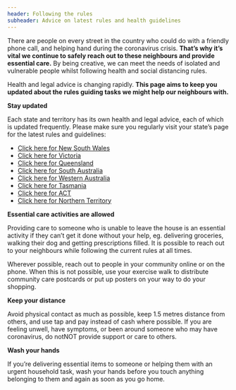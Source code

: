 ```yaml
---
header: Following the rules
subheader: Advice on latest rules and health guidelines
---
```

There are people on every street in the country who could do with a friendly phone call, and helping hand during the coronavirus crisis. **That’s why it’s vital we continue to safely reach out to these neighbours and provide essential care.** By being creative, we can meet the needs of isolated and vulnerable people whilst following health and social distancing rules. 

Health and legal advice is changing rapidly. **This page aims to keep you updated about the rules guiding tasks we might help our neighbours with.** 

**Stay updated**

Each state and territory has its own health and legal advice, each of which is updated frequently. Please make sure you regularly visit your state’s page for the latest rules and guidelines:

* <a href="https://preview.nsw.gov.au/covid-19/public-health-orders" target="_blank" rel="noopener noreferrer">Click here for New South Wales</a>
* <a href="https://www.vic.gov.au/coronavirusresponse" target="_blank" rel="noopener noreferrer">Click here for Victoria</a>
* <a href="https://www.qld.gov.au/health/conditions/health-alerts/coronavirus-covid-19/current-status/current-status-and-contact-tracing-alerts" target="_blank" rel="noopener noreferrer">Click here for Queensland</a>
* <a href="https://www.sahealth.sa.gov.au/wps/wcm/connect/public+content/sa+health+internet/health+topics/health+topics+a+-+z/covid+2019/latest+updates/latest+updates+-+covid-19#ForPublicAction" target="_blank" rel="noopener noreferrer">Click here for South Australia</a>
* <a href="https://www.wa.gov.au/organisation/department-of-the-premier-and-cabinet/covid-19-coronavirus-latest-updates" target="_blank" rel="noopener noreferrer">Click here for Western Australia</a>
* <a href="https://www.coronavirus.tas.gov.au/" target="_blank" rel="noopener noreferrer">Click here for Tasmania</a>
* <a href="https://www.covid19.act.gov.au/updates" target="_blank" rel="noopener noreferrer">Click here for ACT</a>
* <a href="https://coronavirus.nt.gov.au/" target="_blank" rel="noopener noreferrer">Click here for Northern Territory</a>

**Essential care activities are allowed**

Providing care to someone who is unable to leave the house is an essential activity if they can’t get it done without your help, eg. delivering groceries, walking their dog and getting prescriptions filled. It is possible to reach out to your neighbours while following the current rules at all times.

Wherever possible, reach out to people in your community online or on the phone. When this is not possible, use your exercise walk to distribute community care postcards or put up posters on your way to do your shopping.

**Keep your distance**

Avoid physical contact as much as possible, keep 1.5 metres distance from others, and use tap and pay instead of cash where possible. If you are feeling unwell, have symptoms, or been around someone who may have coronavirus, do notNOT provide support or care to others. 

**Wash your hands**

If you’re delivering essential items to someone or helping them with an urgent household task, wash your hands before you touch anything belonging to them and again as soon as you go home.
